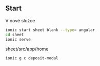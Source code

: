 ## Start 


V nové složce
```sh
ionic start sheet blank --type= angular
cd sheet
ionic serve
```

sheet/src/app/home
```sh
ionic g c deposit-modal
```
